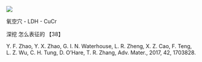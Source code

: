![](https://i.imgur.com/vQVa61s.png)

氧空穴 - LDH - CuCr

深挖 怎么表征的 【38】

Y. F. Zhao, Y. X. Zhao, G. I. N. Waterhouse, L. R. Zheng, X. Z. Cao, F.
Teng, L. Z. Wu, C. H. Tung, D. O’Hare, T. R. Zhang, Adv. Mater.,
2017, 42, 1703828.